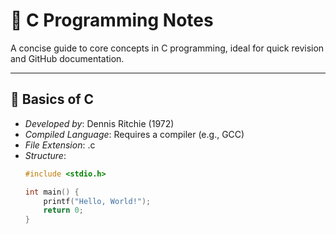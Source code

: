 # 📘 C Programming Notes

A concise guide to core concepts in C programming, ideal for quick revision and GitHub documentation.

---

## 🧠 Basics of C

- *Developed by*: Dennis Ritchie (1972)
- *Compiled Language*: Requires a compiler (e.g., GCC)
- *File Extension*: .c
- *Structure*:
  ```c
  #include <stdio.h>

  int main() {
      printf("Hello, World!");
      return 0;
  }
